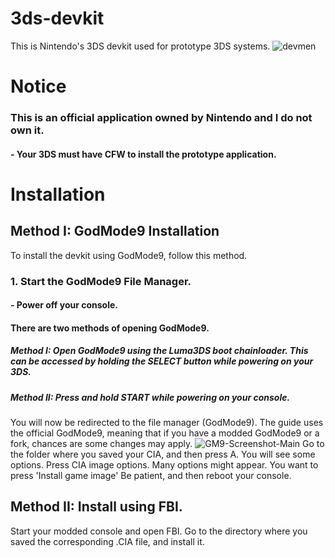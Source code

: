 # 3ds-devkit
This is Nintendo's 3DS devkit used for prototype 3DS systems.
![devmen](https://github.com/user-attachments/assets/89ab5f5e-2d18-4370-bac8-1c11ef99019b)
# Notice
### This is an official application owned by Nintendo and I do not own it.
#### - Your 3DS must have CFW to install the prototype application.
# Installation
## Method I: GodMode9 Installation
To install the devkit using GodMode9, follow this method.
### 1. Start the GodMode9 File Manager.
#### - Power off your console.
#### There are two methods of opening GodMode9.
##### Method I: Open GodMode9 using the Luma3DS boot chainloader. This can be accessed by holding the SELECT button while powering on your 3DS.
##### Method II: Press and hold START while powering on your console.
You will now be redirected to the file manager (GodMode9). The guide uses the official GodMode9, meaning that if you have a modded GodMode9 or a fork, chances are some changes may apply.
![GM9-Screenshot-Main](https://github.com/user-attachments/assets/d7b2ff66-fffc-4dc9-b7d6-efbdd5237e12)
Go to the folder where you saved your CIA, and then press A.
You will see some options. Press CIA image options.
Many options might appear. You want to press 'Install game image'
Be patient, and then reboot your console.
## Method II: Install using FBI.
Start your modded console and open FBI. Go to the directory where you saved the corresponding .CIA file, and install it.

